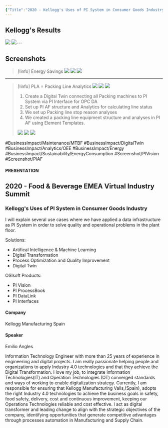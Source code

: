 ```yaml
---
{"Title":"2020 - Kellogg's Uses of PI System in Consumer Goods Industry","Year":2020,"Industry":"Food & Beverage","URL":"https://resources.osisoft.com/presentations/kellogg-s-uses-of-pi-system-in-consumer-goods-industry/","PDF":"https://cdn.osisoft.com/osi/presentations/2020-industry-summits/UC20EU-D6FB32-Kelloggs-Angles-Digital-Transformation-with-PI-System.pdf","Company":"Kellogg","Keywords":["Energy","OEE","Maintenance","Digital Twin"],"Benefits":["-30% energy consumption","-67% minor stops","+180% MTBF","+76% OEE"],"dg-publish":true,"permalink":"/aveva/customer-stories/2020/2020-kellogg-kellogg-s-uses-of-pi-system-in-consumer-goods-industry/","dgPassFrontmatter":true}
---
```


## Kellogg's Results
![](https://i.imgur.com/3EVtmTF.png)
![](https://i.imgur.com/Aq4LROc.png)---
## Screenshots
> [!info] Energy Savings
> ![](https://i.imgur.com/2GGoHP9.png)
> ![](https://i.imgur.com/RpxFCj3.jpg)
> ![](https://i.imgur.com/xxK3MIR.png)

---
> [!info] PLA = Packing Line Analytics
> ![](https://i.imgur.com/yLV96rl.png)
> ![](https://i.imgur.com/Yw3L54b.png)
> ![](https://i.imgur.com/nuL2YIs.png)
> 1. Create a Digital Twin connecting all Packing machines to PI System via PI Interface for OPC DA
> 2. Set up PI AF structure and Analytics for calculating line status
> 3. We set up Packing line stop reason analyses
> 4. We created a packing line equipment structure and analyses in PI AF using Element Templates.
> 
> ![](https://i.imgur.com/oVPC7bB.png)
> ![](https://i.imgur.com/ISvZyS2.png)
> ![](https://i.imgur.com/QqFhCZx.png)

#BusinessImpact/Maintenance/MTBF  #BusinessImpact/DigitalTwin #BusinessImpact/Analytics/OEE #BusinessImpact/Energy #BusinessImpact/Sustainability/EnergyConsumption
#Screenshot/PIVision #Screenshot/PIAF

#### PRESENTATION

## 2020 - Food & Beverage EMEA Virtual Industry Summit

### Kellogg's Uses of PI System in Consumer Goods Industry

I will explain several use cases where we have applied a data infrastructure as PI System in order to solve quality and operational problems in the plant floor.

Solutions:

- Artifical Intelligence & Machine Learning
- Digital Transformation
- Process Optimization and Quality Improvement
- Digital Twin

OSIsoft Products:

- PI Vision
- PI ProcessBook
- PI DataLink
- PI Interfaces

#### Company

Kellogg Manufacturing Spain

#### Speaker

Emilio Angles

Information Technology Engineer with more than 25 years of experience in engineering and digital projects. I am really passionate helping people and organizations to apply Industry 4.0 technologies and that they achieve the Digital Transformation. I love my job, to integrate Information Technologies(IT) and Operation Technologies (OT) converged standards and ways of working to enable digitalization strategy. Currently, I am responsible for ensuring that Kellogg Manufacturing Valls,(Spain), adopts the right Industry 4.0 technologies to achieve the business goals in safety, food safety, delivery, cost and continuous improvement, keeping our Operations Technologies reliable and cost effective. I act as digital transformer and leading change to align with the strategic objectives of the company, identifying opportunities that generate competitive advantages through processes automation in Manufacturing and Supply Chain.